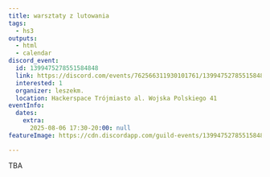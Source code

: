 ```yaml
---
title: warsztaty z lutowania
tags:
  - hs3
outputs:
  - html
  - calendar
discord_event:
  id: 1399475278551584848
  link: https://discord.com/events/762566311930101761/1399475278551584848
  interested: 1
  organizer: leszekm.
  location: Hackerspace Trójmiasto al. Wojska Polskiego 41
eventInfo:
  dates:
    extra:
      2025-08-06 17:30-20:00: null
featureImage: https://cdn.discordapp.com/guild-events/1399475278551584848/0bee87e541f362c550f9fb1ec2d50835.png?size=1024

---
```


TBA
